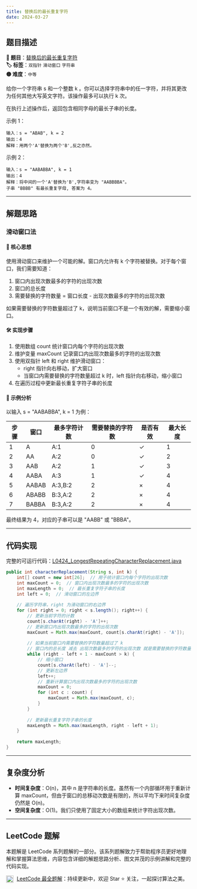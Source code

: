 ```yaml
---
title: 替换后的最长重复字符
date: 2024-03-27
---
```


## 题目描述

**🔗 题目**：[替换后的最长重复字符](https://leetcode.cn/problems/longest-repeating-character-replacement/description/)  
**🏷️ 标签**：`双指针` `滑动窗口` `字符串`  
**🟡 难度**：`中等`  

给你一个字符串 s 和一个整数 k 。你可以选择字符串中的任一字符，并将其更改为任何其他大写英文字符。该操作最多可以执行 k 次。

在执行上述操作后，返回包含相同字母的最长子串的长度。

示例 1：
```
输入：s = "ABAB", k = 2
输出：4
解释：用两个'A'替换为两个'B',反之亦然。
```

示例 2：
```
输入：s = "AABABBA", k = 1
输出：4
解释：将中间的一个'A'替换为'B',字符串变为 "AABBBBA"。
子串 "BBBB" 有最长重复字母, 答案为 4。
```

---

## 解题思路

### 滑动窗口法

#### 📝 核心思想
使用滑动窗口来维护一个可能的解。窗口内允许有 k 个字符被替换。对于每个窗口，我们需要知道：
1. 窗口内出现次数最多的字符的出现次数
2. 窗口的总长度
3. 需要替换的字符数量 = 窗口长度 - 出现次数最多的字符的出现次数

如果需要替换的字符数量超过了 k，说明当前窗口不是一个有效的解，需要缩小窗口。

#### 🛠️ 实现步骤
1. 使用数组 count 统计窗口内每个字符的出现次数
2. 维护变量 maxCount 记录窗口内出现次数最多的字符的出现次数
3. 使用双指针 left 和 right 维护滑动窗口：
   - right 指针向右移动，扩大窗口
   - 当窗口内需要替换的字符数量超过 k 时，left 指针向右移动，缩小窗口
4. 在遍历过程中更新最长重复字符子串的长度

#### 🧩 示例分析
以输入 s = "AABABBA", k = 1 为例：

| 步骤 | 窗口 | 最多字符计数 | 需要替换的字符数 | 是否有效 | 最大长度 |
|-----|------|------------|--------------|---------|---------|
| 1 | A | A:1 | 0 | ✓ | 1 |
| 2 | AA | A:2 | 0 | ✓ | 2 |
| 3 | AAB | A:2 | 1 | ✓ | 3 |
| 4 | AABA | A:3 | 1 | ✓ | 4 |
| 5 | AABAB | A:3,B:2 | 2 | × | 4 |
| 6 | ABABB | B:3,A:2 | 2 | × | 4 |
| 7 | BABBA | B:3,A:2 | 2 | × | 4 |

最终结果为 4，对应的子串可以是 "AABB" 或 "BBBA"。

---

## 代码实现

完整的可运行代码：[L0424_LongestRepeatingCharacterReplacement.java](../src/main/java/L0424_LongestRepeatingCharacterReplacement.java)

```java
public int characterReplacement(String s, int k) {
    int[] count = new int[26];  // 用于统计窗口内每个字符的出现次数
    int maxCount = 0;  // 窗口内出现次数最多的字符的出现次数
    int maxLength = 0;  // 最长重复字符子串的长度
    int left = 0;  // 滑动窗口的左边界
    
    // 遍历字符串，right 为滑动窗口的右边界
    for (int right = 0; right < s.length(); right++) {
        // 更新当前字符的计数
        count[s.charAt(right) - 'A']++;
        // 更新窗口内出现次数最多的字符的出现次数
        maxCount = Math.max(maxCount, count[s.charAt(right) - 'A']);
        
        // 如果当前窗口内需要替换的字符数量超过了 k
        // 窗口内的总长度 减去 出现次数最多的字符的出现次数 就是需要替换的字符数量
        while (right - left + 1 - maxCount > k) {
            // 缩小窗口
            count[s.charAt(left) - 'A']--;
            // 更新左边界
            left++;
            // 重新计算窗口内出现次数最多的字符的出现次数
            maxCount = 0;
            for (int c : count) {
                maxCount = Math.max(maxCount, c);
            }
        }
        
        // 更新最长重复字符子串的长度
        maxLength = Math.max(maxLength, right - left + 1);
    }
    
    return maxLength;
}
```

---

## 复杂度分析

- **时间复杂度**：O(n)，其中 n 是字符串的长度。虽然有一个内部循环用于重新计算 maxCount，但由于窗口的总移动次数是有限的，所以平均下来时间复杂度仍然是 O(n)。
- **空间复杂度**：O(1)。我们只使用了固定大小的数组来统计字符出现次数。

---

## LeetCode 题解

本题解是 LeetCode 系列题解的一部分。该系列题解致力于帮助程序员更好地理解和掌握算法思维，内容包含详细的解题思路分析、图文并茂的示例讲解和完整的代码实现。

<img src="https://github.githubassets.com/images/modules/logos_page/GitHub-Mark.png" alt="GitHub" width="20" style="vertical-align: middle; margin-right: 5px"> [LeetCode 最全题解](https://github.com/LjyYano/LeetCode)：持续更新中，欢迎 Star ⭐️ 关注，一起探讨算法之美。 